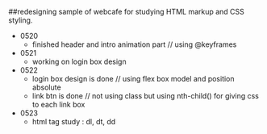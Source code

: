 ##redesigning sample of webcafe for studying HTML markup and CSS styling.

  - 0520 
    - finished header and intro animation part // using @keyframes
  - 0521
    - working on login box design
  - 0522
    - login box design is done // using flex box model and position absolute
    - link btn is done // not using class but using nth-child() for giving css to each link box
  - 0523
    - html tag study : dl, dt, dd 
